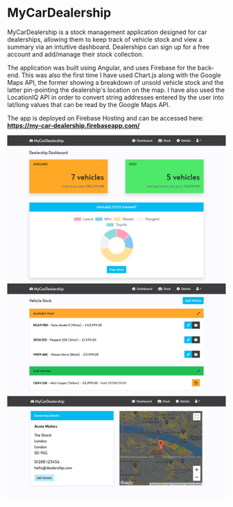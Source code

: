 # MyCarDealership

MyCarDealership is a stock management application designed for car dealerships, allowing them to keep track of vehicle stock and view a summary via an intuitive dashboard. Dealerships can sign up for a free account and add/manage their stock collection.

The application was built using Angular, and uses Firebase for the back-end. This was also the first time I have used Chart.js along with the Google Maps API, the former showing a breakdown of unsold vehicle stock and the latter pin-pointing the dealership's location on the map. I have also used the LocationIQ API in order to convert string addresses entered by the user into lat/long values that can be read by the Google Maps API.

The app is deployed on Firebase Hosting and can be accessed here: **https://my-car-dealership.firebaseapp.com/**

![Showcase1](/showcase-1.png?raw=true "Showcase1")
![Showcase2](/showcase-2.png?raw=true "Showcase2")
![Showcase3](/showcase-3.png?raw=true "Showcase3")
